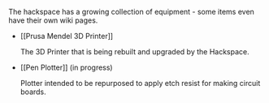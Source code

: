 The hackspace has a growing collection of equipment - some items even have their own wiki pages.

- [[Prusa Mendel 3D Printer]]

  The 3D Printer that is being rebuilt and upgraded by the Hackspace.

- [[Pen Plotter]] (in progress)

  Plotter intended to be repurposed to apply etch resist for making circuit boards.

